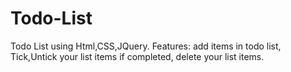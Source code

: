 # Todo-List
Todo List using Html,CSS,JQuery.
Features:
add items in todo list,
Tick,Untick your list items if completed,
delete your list items.

